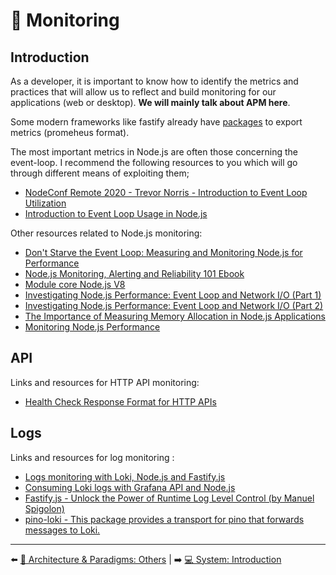 # 🔬 Monitoring

## Introduction

As a developer, it is important to know how to identify the metrics and practices that will allow us to reflect and build monitoring for our applications (web or desktop). **We will mainly talk about APM here**.

Some modern frameworks like fastify already have [packages](https://www.npmjs.com/package/fastify-metrics) to export metrics (promeheus format).

The most important metrics in Node.js are often those concerning the event-loop. I recommend the following resources to you which will go through different means of exploiting them;

- [NodeConf Remote 2020 - Trevor Norris - Introduction to Event Loop Utilization](https://www.youtube.com/watch?v=WetXnEPraYM&list=PL0CdgOSSGlBalMPxFFycq7OIqQF8cJS28&index=13)
- [Introduction to Event Loop Usage in Node.js](https://nodesource.com/blog/event-loop-utilization-nodejs/)

Other resources related to Node.js monitoring:

- [Don't Starve the Event Loop: Measuring and Monitoring Node.js for Performance](https://www.youtube.com/watch?v=9RhOGoChGqo)
- [Node.js Monitoring, Alerting and Reliability 101 Ebook](https://risingstack.com/resources/node-js-monitoring-ebook)
- [Module core Node.js V8](https://nodejs.org/dist/latest-v15.x/docs/api/v8.html)
- [Investigating Node.js Performance: Event Loop and Network I/O (Part 1)](https://medium.com/airtable-eng/node-js-performance-event-loop-and-network-i-o-part-1-ed66076109d3)
- [Investigating Node.js Performance: Event Loop and Network I/O (Part 2)](https://medium.com/airtable-eng/investigating-node-js-performance-event-loop-and-network-i-o-part-2-e9d1a8d4da8a)
- [The Importance of Measuring Memory Allocation in Node.js Applications](https://www.nearform.com/blog/tracking-memory-allocation-node-js/)
- [Monitoring Node.js Performance](https://hire.jonasgalvez.com.br/2023/jan/31/monitoring-nodejs-performance/)

## API

Links and resources for HTTP API monitoring:

- [Health Check Response Format for HTTP APIs](https://datatracker.ietf.org/doc/html/draft-inadarei-api-health-check.html)

## Logs

Links and resources for log monitoring :

- [Logs monitoring with Loki, Node.js and Fastify.js](https://dev.to/fraxken/logs-monitoring-with-loki-nodejs-and-fastifyjs-3h8k)
- [Consuming Loki logs with Grafana API and Node.js](https://dev.to/fraxken/consuming-loki-logs-with-grafana-api-and-nodejs-bgg)
- [Fastify.js - Unlock the Power of Runtime Log Level Control (by Manuel Spigolon)](https://www.nearform.com/blog/unlock-the-power-of-runtime-log-level-control/)
- [pino-loki - This package provides a transport for pino that forwards messages to Loki.](https://github.com/Julien-R44/pino-loki)

---

⬅️ [🌇 Architecture & Paradigms: Others](../10-architecture/10-others.md) |
➡️ [💻 System: Introduction](../12-system/1-introduction.md)
